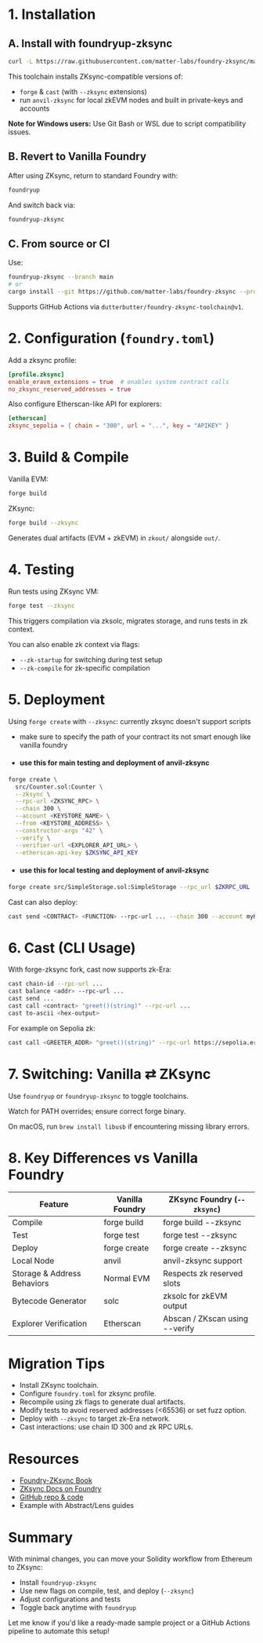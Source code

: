 # 1. Installation

## A. Install with foundryup-zksync

```bash
curl -L https://raw.githubusercontent.com/matter-labs/foundry-zksync/main/install-foundry-zksync | bash
```

This toolchain installs ZKsync-compatible versions of:

- `forge` & `cast` (with `--zksync` extensions)
-  run `anvil-zksync` for local zkEVM nodes and built in private-keys and accounts

**Note for Windows users:** Use Git Bash or WSL due to script compatibility issues.

## B. Revert to Vanilla Foundry

After using ZKsync, return to standard Foundry with:

```bash
foundryup
```

And switch back via:

```bash
foundryup-zksync
```

## C. From source or CI

Use:

```bash
foundryup-zksync --branch main
# or
cargo install --git https://github.com/matter-labs/foundry-zksync --profile release --locked forge cast
```

Supports GitHub Actions via `dutterbutter/foundry-zksync-toolchain@v1`.

# 2. Configuration (`foundry.toml`)

Add a zksync profile:

```toml
[profile.zksync]
enable_eravm_extensions = true  # enables system contract calls
no_zksync_reserved_addresses = true
```

Also configure Etherscan-like API for explorers:

```toml
[etherscan]
zksync_sepolia = { chain = "300", url = "...", key = "APIKEY" }
```

# 3. Build & Compile

Vanilla EVM:

```bash
forge build
```

ZKsync:

```bash
forge build --zksync
```

Generates dual artifacts (EVM + zkEVM) in `zkout/` alongside `out/`.

# 4. Testing

Run tests using ZKsync VM:

```bash
forge test --zksync
```

This triggers compilation via zksolc, migrates storage, and runs tests in zk context.

You can also enable zk context via flags:

- `--zk-startup` for switching during test setup
- `--zk-compile` for zk-specific compilation

# 5. Deployment

Using `forge create` with `--zksync`:  currently zksync doesn't support scripts
- make sure to specify the path of your contract its not smart enough like vanilla foundry  

- #### use this for main testing and deployment of anvil-zksync
```bash
forge create \
  src/Counter.sol:Counter \
  --zksync \
  --rpc-url <ZKSYNC_RPC> \
  --chain 300 \
  --account <KEYSTORE_NAME> \
  --from <KEYSTORE_ADDRESS> \
  --constructor-args "42" \
  --verify \
  --verifier-url <EXPLORER_API_URL> \
  --etherscan-api-key $ZKSYNC_API_KEY
```
- #### use this for local testing and deployment of anvil-zksync
```bash
forge create src/SimpleStorage.sol:SimpleStorage --rpc_url $ZKRPC_URL --private-key $ZKPRIVATE_KEY --legacy --zksync
```

Cast can also deploy:

```bash
cast send <CONTRACT> <FUNCTION> --rpc-url ... --chain 300 --account myKeystore --sender <KEYSTORE_ADDRESS>
```

# 6. Cast (CLI Usage)

With forge-zksync fork, cast now supports zk-Era:

```bash
cast chain-id --rpc-url ...
cast balance <addr> --rpc-url ...
cast send ...
cast call <contract> "greet()(string)" --rpc-url ...
cast to-ascii <hex-output>
```

For example on Sepolia zk:

```bash
cast call <GREETER_ADDR> "greet()(string)" --rpc-url https://sepolia.era.zksync.dev --chain 300
```

# 7. Switching: Vanilla ⇄ ZKsync

Use `foundryup` or `foundryup-zksync` to toggle toolchains.

Watch for PATH overrides; ensure correct forge binary.

On macOS, run `brew install libusb` if encountering missing library errors.

# 8. Key Differences vs Vanilla Foundry

| Feature                | Vanilla Foundry         | ZKsync Foundry (`--zksync`) |
|------------------------|------------------------|-----------------------------|
| Compile                | forge build            | forge build --zksync        |
| Test                   | forge test             | forge test --zksync         |
| Deploy                 | forge create           | forge create --zksync       |
| Local Node             | anvil                  | anvil-zksync support        |
| Storage & Address Behaviors | Normal EVM        | Respects zk reserved slots  |
| Bytecode Generator     | solc                   | zksolc for zkEVM output     |
| Explorer Verification  | Etherscan              | Abscan / ZKscan using --verify |

# Migration Tips

- Install ZKsync toolchain.
- Configure `foundry.toml` for zksync profile.
- Recompile using zk flags to generate dual artifacts.
- Modify tests to avoid reserved addresses (<65536) or set fuzz option.
- Deploy with `--zksync` to target zk-Era network.
- Cast interactions: use chain ID 300 and zk RPC URLs.

# Resources

- [Foundry-ZKsync Book](https://foundry-book.zksync.io)
- [ZKsync Docs on Foundry](https://docs.zksync.io)
- [GitHub repo & code](https://github.com/matter-labs/foundry-zksync)
- Example with Abstract/Lens guides

# Summary

With minimal changes, you can move your Solidity workflow from Ethereum to ZKsync:

- Install `foundryup-zksync`
- Use new flags on compile, test, and deploy (`--zksync`)
- Adjust configurations and tests
- Toggle back anytime with `foundryup`

Let me know if you'd like a ready-made sample project or a GitHub Actions pipeline to automate this setup!